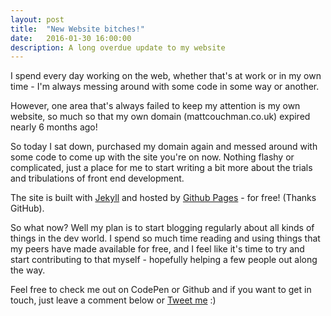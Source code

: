 ```yaml
---
layout: post
title:  "New Website bitches!"
date:   2016-01-30 16:00:00
description: A long overdue update to my website
---
```


I spend every day working on the web, whether that's at work or in my own time - I'm always messing around with some code in some way or another.

However, one area that's always failed to keep my attention is my own website, so much so that my own domain (mattcouchman.co.uk) expired nearly 6 months ago!

So today I sat down, purchased my domain again and messed around with some code to come up with the site you're on now. Nothing flashy or complicated, just a place for me to start writing a bit more about the trials and tribulations of front end development.

<!--excerpt-->

The site is built with [Jekyll](https://jekyllrb.com/) and hosted by [Github Pages](https://pages.github.com/) - for free! (Thanks GitHub).

So what now? Well my plan is to start blogging regularly about all kinds of things in the dev world. I spend so much time reading and using things that my peers have made available for free, and I feel like it's time to try and start contributing to that myself - hopefully helping a few people out along the way.

Feel free to check me out on CodePen or Github and if you want to get in touch, just leave a comment below or [Tweet me](http://twitter.com/mattcouchman) :)
